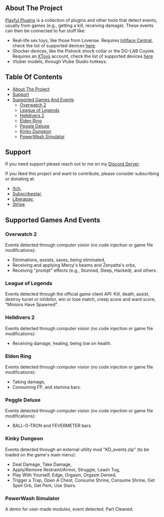 ## About The Project

[Playful Plugins](https://furimanejo.itch.io/playful-plugins) is a collection of plugins and other tools that detect events, usually from games (e.g., getting a kill, receiving damage). These events can then be connected to fun stuff like:
* Real-life sex toys, like those from Lovense. Requires [Intiface Central](https://intiface.com/central/?ref=playfulplugins), check the list of supported devices [here](https://iostindex.com/?filter0ButtplugSupport=4?ref=playfulplugins).
* Shocker devices, like the Pishock shock collar or the DG-LAB Coyote. Requires an [XToys](https://xtoys.app/) account, check the list of supported devices [here](https://iostindex.com/?filter0Availability=Available,DIY&filter1Connection=Digital&filter2XToysSupport=1&filter3Features=OutputsEstim)
* Vtuber models, through Vtube Studio hotkeys.

## Table Of Contents
* [About The Project](#about-the-project)
* [Support](#support)
* [Supported Games And Events](#supported-games-and-events)
  * [Overwatch 2](#overwatch-2)
  * [League of Legends](#league-of-legends)
  * [Helldivers 2](#helldivers-2)
  * [Elden Ring](#elden-ring)
  * [Peggle Deluxe](#peggle-deluxe)
  * [Kinky Dungeon](#kinky-dungeon)
  * [PowerWash Simulator](#powerwash-simulator)
    
## Support
If you need support please reach out to me on my [Discord Server](https://discord.gg/HswJa4tDMf).

If you liked this project and want to contribute, please consider subscribing or donating at:
* [Itch](https://furimanejo.itch.io/playful-plugins),
* [Subscribestar](https://subscribestar.adult/furimanejo),
* [Liberapay](https://liberapay.com/Furimanejo/),
* [Stripe](https://donate.stripe.com/7sI3eZcExdGrc5WeUU).

## Supported Games And Events
### Overwatch 2
Events detected through computer vision (no code injection or game file modifications): 
* Eliminations, assists, saves, being eliminated,
* Receiving and applying Mercy's beams and Zenyatta's orbs,
* Receiving "prompt" effects (e.g., Stunned, Sleep, Hacked), and others.

### League of Legends
Events detected through the official game client API: Kill, death, assist, destroy turret or inhibitor, win or lose match, creep score and ward score, "Minions Have Spawned".

### Helldivers 2
Events detected through computer vision (no code injection or game file modifications):
* Receiving damage, healing, being low on health.

### Elden Ring
Events detected through computer vision (no code injection or game file modifications): 
* Taking damage,
* Consuming FP, and stamina bars.

### Peggle Deluxe
Events detected through computer vision (no code injection or game file modifications): 
* BALL-O-TRON and FEVERMETER bars.

### Kinky Dungeon
Events detected through an external utility mod "KD_events.zip" (to be loaded on the game's main menu):
* Deal Damage, Take Damage,
* Apply/Remove Restraint/Armor, Struggle, Leash Tug,
* Play With Yourself, Edge, Orgasm, Orgasm Denied,
* Trigger a Trap, Open A Chest, Consume Shrine, Consume Shrine, Get Spell Orb, Get Perk, Use Stairs.

### PowerWash Simulator
A demo for user-made modules, event detected: Part Cleaned.
